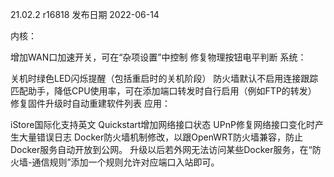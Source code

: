 21.02.2 r16818
发布日期 2022-06-14

内核：

增加WAN口加速开关，可在“杂项设置”中控制
修复物理按钮电平判断
系统：

关机时绿色LED闪烁提醒（包括重启时的关机阶段）
防火墙默认不启用连接跟踪匹配助手，降低CPU使用率，可在添加端口转发时自行启用（例如FTP的转发）
修复固件升级时自动重建软件列表
应用：

iStore国际化支持英文
Quickstart增加网络接口状态
UPnP修复网络接口变化时产生大量错误日志
Docker防火墙机制修改，以跟OpenWRT防火墙兼容，防止Docker服务自动开放到公网。
升级以后若外网无法访问某些Docker服务，在“防火墙-通信规则”添加一个规则允许对应端口入站即可。
